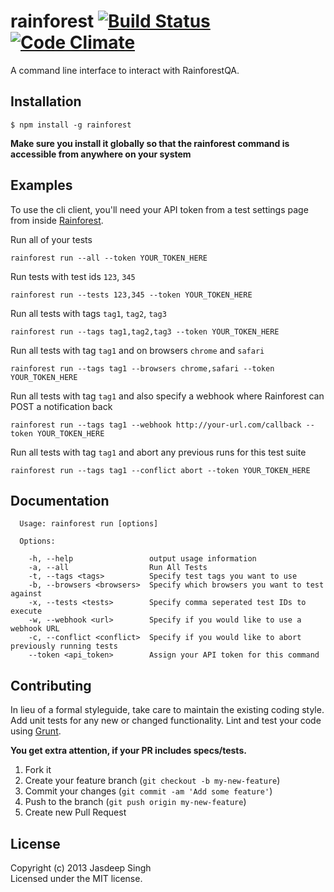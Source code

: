 # rainforest [![Build Status](https://secure.travis-ci.org/jasdeepsingh/rainforest.png?branch=master)](http://travis-ci.org/jasdeepsingh/rainforest) [![Code Climate](https://codeclimate.com/github/jasdeepsingh/rainforest.png)](https://codeclimate.com/github/jasdeepsingh/rainforest)

A command line interface to interact with RainforestQA.

## Installation

```
$ npm install -g rainforest
```

**Make sure you install it globally so that the rainforest command is accessible from anywhere on your system**

## Examples

To use the cli client, you'll need your API token from a test settings page from inside [Rainforest](https://app.rainforestqa.com/).

Run all of your tests

    rainforest run --all --token YOUR_TOKEN_HERE

Run tests with test ids `123`, `345`

    rainforest run --tests 123,345 --token YOUR_TOKEN_HERE 

Run all tests with tags `tag1`, `tag2`, `tag3` 

    rainforest run --tags tag1,tag2,tag3 --token YOUR_TOKEN_HERE 

Run all tests with tag `tag1` and on browsers `chrome` and `safari`

    rainforest run --tags tag1 --browsers chrome,safari --token YOUR_TOKEN_HERE 

Run all tests with tag `tag1` and also specify a webhook where Rainforest can POST a notification back

    rainforest run --tags tag1 --webhook http://your-url.com/callback --token YOUR_TOKEN_HERE 

Run all tests with tag `tag1` and abort any previous runs for this test suite

    rainforest run --tags tag1 --conflict abort --token YOUR_TOKEN_HERE 

## Documentation

```
  Usage: rainforest run [options]

  Options:

    -h, --help                 output usage information
    -a, --all                  Run All Tests
    -t, --tags <tags>          Specify test tags you want to use
    -b, --browsers <browsers>  Specify which browsers you want to test against
    -x, --tests <tests>        Specify comma seperated test IDs to execute
    -w, --webhook <url>        Specify if you would like to use a webhook URL
    -c, --conflict <conflict>  Specify if you would like to abort previously running tests
    --token <api_token>        Assign your API token for this command
```

## Contributing
In lieu of a formal styleguide, take care to maintain the existing coding style. Add unit tests for any new or changed functionality. Lint and test your code using [Grunt](http://gruntjs.com/).

**You get extra attention, if your PR includes specs/tests.**

1. Fork it
2. Create your feature branch (`git checkout -b my-new-feature`)
3. Commit your changes (`git commit -am 'Add some feature'`)
4. Push to the branch (`git push origin my-new-feature`)
5. Create new Pull Request


## License
Copyright (c) 2013 Jasdeep Singh  
Licensed under the MIT license.

